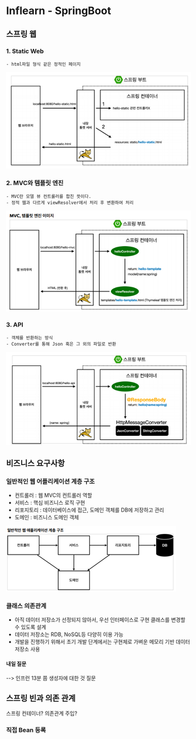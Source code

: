 # Inflearn - SpringBoot

## 스프링 웹
 ### 1. Static Web

    - html파일 형식 같은 정적인 페이지
![img_2.png](img_2.png)

 ### 2. MVC와 템플릿 엔진

    - MVC란 모델 뷰 컨트롤러를 합친 뜻이다.
    - 정적 웹과 다르게 viewResolver에서 처리 후 변환하여 처리
![img_3.png](img_3.png)

 ### 3. API

    - 객체를 반환하는 방식
    - Converter를 통해 Json 혹은 그 외의 파일로 반환

![img_4.png](img_4.png)

## 비즈니스 요구사항

### 일반적인 웹 어플리케이션 계층 구조
- 컨트롤러 : 웹 MVC의 컨트롤러 역할
- 서비스 : 핵심 비즈니스 로직 구현
- 리포지토리 : 데이터베이스에 접근, 도메인 객체를 DB에 저장하고 관리
- 도메인 : 비즈니스 도메인 객체

![img_5.png](img_5.png)

### 클래스 의존관계
- 아직 데이터 저장소가 선정되지 않아서, 우선 인터페이스로 구현 클래스를 변경할 수 있도록 설계
- 데이터 저장소는 RDB, NoSQL등 다양히 이용 가능
- 개발을 진행하기 위해서 초기 개발 단계에서는 구현체로 가벼운 메모리 기반 데이터 저장소 사용

#### 내일 질문
--> 인프런 13분 쯤 생성자에 대한 것 질문

## 스프링 빈과 의존 관계
스프링 컨테이너? 의존관계 주입?

### 직접 Bean 등록